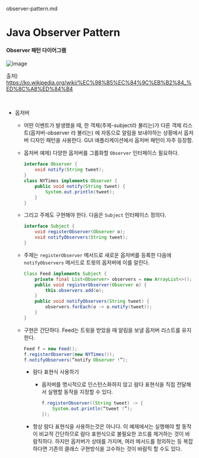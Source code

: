 observer-pattern.md

# Java Observer Pattern

#### Observer 패턴 다이어그램
![image](https://user-images.githubusercontent.com/77953474/171556989-1fe423fd-afd6-4d56-8562-c37a7395871c.png)

출처) https://ko.wikipedia.org/wiki/%EC%98%B5%EC%84%9C%EB%B2%84_%ED%8C%A8%ED%84%B4

</br>

- 옵저버
	- 어떤 이벤트가 발생했을 때, 한 객체(주제-subject라 불리는)가 다른 객체 리스트(옵저버-observer 라 불리는) 에 
	  자동으로 알림을 보내야하는 상황에서 옵저버 디자인 패턴을 사용한다. GUI 애플리케이션에서 옵저버 패턴이 자주 등장함.
	  
	- 옵저버 예제) 다양한 옵저버를 그룹화할 ```Observer``` 인터페이스 필요하다. 
		```java
		interface Observer {
			void notify(String tweet);
		}
		class NYTimes implements Observer {
			public void notify(String tweet) {
				System.out.println(tweet);
			}
		}
		```
	
	- 그리고 주제도 구현해야 한다. 다음은 ```Subject``` 인터페이스 정의다.
		```java
		interface Subject {
			void registerObserver(Observer o);
			void notifyObservers(String tweet);
		}
		```
	
	- 주제는 ```registerObserver``` 메서드로 새로운 옵저버를 등록한 다음에 ```notifyObservers``` 메서드로 트윗의 옵저버에 이를 알린다.
		```java
		Class Feed implements Subject {
			private final List<Observer> observers = new ArrayList<>();
			public void registerObserver(Observer o) {
				this.observers.add(o);
			}
			public void notifyObservers(String tweet) {
				observers.forEach(o -> o.notify(tweet));
			}
		}
		```
	
	- 구현은 간단하다. Feed는 트윗을 받았을 때 알림을 보낼 옵저버 리스트를 유지한다.
		```java
		Feed f = new Feed();
		f.registerObserver(new NYTimes());
		f.notifyObservers(“notify Observer !”);
		```
	
		- 람다 표현식 사용하기
			- 옵저버를 명시적으로 인스턴스화하지 않고 람다 표현식을 직접 전달해서 실행할 동작을 지정할 수 있다. 
				```java
				f.registerObserver((String tweet) -> {
					System.out.println(“tweet !”);	
				});
				```
				
		- 항상 람다 표현식을 사용하는것은 아니다. 이 예제에서는 실행해야 할 동작이 비교적 간단하므로 람다 표현식으로 불필요한 코드를 제거하는 것이 바람직하다. 
			하지만 옵저버가 상태를 가지며, 여러 메서드를 정의하는 등 복잡하다면 기존의 클래스 구현방식을 고수하는 것이 바람직 할 수도 있다.
